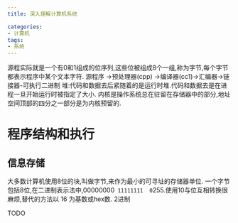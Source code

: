 ```yaml
---
title: 深入理解计算机系统

categories: 
- 计算机
tags:
- 系统
---
```


源程实际就是一个有0和1组成的位序列,这些位被组成8个一组,称为字节,每个字节都表示程序中某个文本字符.
源程序 ->预处理器(cpp) ->编译器(cc1)->汇编器->链接器-可执行二进制
堆:代码和数据去后紧随着的是运行时堆.代码和数据去是在进程一旦开始运行时被指定了大小.
内核是操作系统总在驻留在存储器中的部分,地址空间顶部的四分之一部分是为内核预留的.

# 程序结构和执行
## 信息存储
大多数计算机使用8位的块,叫做字节,来作为最小的可寻址的存储器单位.
一个字节包括8位,在二进制表示法中,00000000` 11111111  0`255.使用10与位互相转换很麻烦,替代的方法以 16 为基数或hex数.
2进制

TODO






